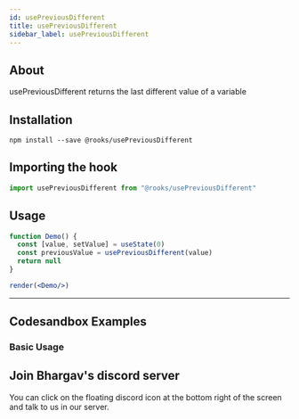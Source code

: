 ```yaml
---
id: usePreviousDifferent
title: usePreviousDifferent
sidebar_label: usePreviousDifferent
---
```



    

## About

usePreviousDifferent returns the last different value of a variable

[//]: # "Main"

## Installation

    npm install --save @rooks/usePreviousDifferent

## Importing the hook

```javascript
import usePreviousDifferent from "@rooks/usePreviousDifferent"
```

## Usage

```jsx
function Demo() {
  const [value, setValue] = useState(0)
  const previousValue = usePreviousDifferent(value) 
  return null
}

render(<Demo/>)
```


---

## Codesandbox Examples

### Basic Usage    



## Join Bhargav's discord server
You can click on the floating discord icon at the bottom right of the screen and talk to us in our server.

